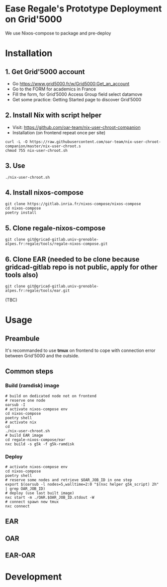 
Ease Regale's Prototype Deployment on Grid'5000
============================================================

We use Nixos-compose to package and pre-deploy

# Installation

## 1. Get Grid'5000 account
 - Go https://www.grid5000.fr/w/Grid5000:Get_an_account
 - Go to the FORM for academics in France
 - Fill the form, for Grid’5000 Access Group field select datamove
 - Get some practice: 
   Getting Started page to discover Grid’5000
   
## 2. Install Nix with script helper
 - Visit: https://github.com/oar-team/nix-user-chroot-companion
 - Installation (on frontend repeat once per site)   
 ```
 curl -L -O https://raw.githubusercontent.com/oar-team/nix-user-chroot-companion/master/nix-user-chroot.s 
 chmod 755 nix-user-chroot.sh
```
## 3. Use

```
./nix-user-chroot.sh
```

## 4. Install nixos-compose
```
git clone https://gitlab.inria.fr/nixos-compose/nixos-compose
cd nixos-compose
poetry install
```

## 5. Clone regale-nixos-compose
```
git clone git@gricad-gitlab.univ-grenoble-alpes.fr:regale/tools/regale-nixos-compose.git
```

## 6. Clone EAR (needed to be clone because gridcad-gitlab repo is not public, apply for other tools also)
```
git clone git@gricad-gitlab.univ-grenoble-alpes.fr:regale/tools/ear.git
```

(TBC)

# Usage

## Preambule 
It's recommanded to use **tmux** on frontend to cope with connection error between Grid'5000 and the outside.

## Common steps

### Build (ramdisk) image
```
# build on dedicated node not on frontend 
# reserve one node
oarsub -I
# activate nixos-compose env
cd nixos-compose
poetry shell
# activate nix
cd
./nix-user-chroot.sh
# build EAR image
cd regale-nixos-compose/ear
nxc build -s g5k -f g5k-ramdisk
```
### Deploy 

```
# activate nixos-compose env
cd nixos-compose
poetry shell
# reserve some nodes and retrieve $OAR_JOB_ID in one step
export $(oarsub -l nodes=5,walltime=2:0 "$(nxc helper g5k_script) 2h" | grep OAR_JOB_ID)
# deploy (use last built image)
nxc start -m ./OAR.$OAR_JOB_ID.stdout -W
# connect spawn new tmux
nxc connect
```

## EAR

## OAR

## EAR-OAR

# Development
